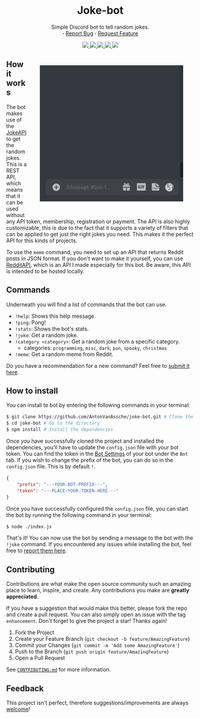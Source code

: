 <div align="center">
    <h1>
        Joke-bot
    </h1>
    <p align="center">
    Simple Discord bot to tell random jokes.
        <br/>
        <strong>·</strong>
        <a href="https://github.com/AntonVanAssche/joke-bot/issues">Report Bug</a>
        <strong>·</strong>
        <a href="https://github.com/AntonVanAssche/joke-bot/issues">Request Feature</a>
    </p>
    <p align="center">
        <a href="https://github.com/AntonVanAssche/joke-bot/graphs/contributors">
            <img src="https://img.shields.io/github/contributors/AntonVanAssche/joke-bot.svg?style=for-the-badge">
        </a>
        <a href="https://github.com/AntonVanAssche/joke-bot/network/members">
            <img src="https://img.shields.io/github/forks/AntonVanAssche/joke-bot.svg?style=for-the-badge">
        </a>
        <a href="https://github.com/AntonVanAssche/AntonVanAssche/joke-bot">
            <img src="https://img.shields.io/github/stars/AntonVanAssche/joke-bot.svg?style=for-the-badge">
        </a>
        <a href="https://github.com/AntonVanAssche/AntonVanAssche/joke-bot">
            <img src="https://img.shields.io/github/issues/AntonVanAssche/joke-bot.svg?style=for-the-badge">
        </a>
        <a href="https://github.com/AntonVanAssche/joke-bot/blob/master/LICENSE.md">
            <img src="https://img.shields.io/github/license/AntonVanAssche/joke-bot.svg?style=for-the-badge">
        </a>
</div>

<img src="assets/preview.gif" alt="preview" align="right" style="padding: 30px;">

## How it works

The bot makes use of the [JokeAPI](https://jokeapi.dev/) to get the random jokes. This is a REST API, which means that it can be used without any API token, membership, registration or payment.
The API is also highly customizable, this is due to the fact that it supports a variety of filters that can be applied to get just the right jokes you need. This makes it the perfect API for this kinds of projects.

To use the `meme` command, you need to set up an API that returns Reddit posts in JSON format. 
If you don't want to make it yourself, you can use [RedditAPI](https://github.com/AntonVanAssche/RedditAPI), which is an API I made especially for this bot. 
Be aware, this API is intended to be hosted locally.

## Commands

Underneath you will find a list of commands that the bot can use.

-  `!help`: Shows this help message.
-  `!ping`: Pong!
-  `!stats`: Shows the bot's stats.
-  `!joke`: Get a random joke.
-  `!category <category>`: Get a random joke from a specific category.
    -  categories: `programming`, `misc`, `dark`, `pun`, `spooky`, `christmas`
-  `!meme`: Get a random meme from Reddit.

Do you have a recommendation for a new command? Feel free to [submit it here](https://github.com/AntonVanAssche/joke-bot/issues/new).

## How to install

You can install te bot by entering the following commands in your terminal:

```bash
$ git clone https://github.com/AntonVanAssche/joke-bot.git # Clone the repository
$ cd joke-bot # Go to the directory
$ npm install # Install the dependencies
```

Once you have successfully cloned the project and installed the dependencies, you'll have to update the `config.json` file with your bot token.
You can find the token in the [Bot Settings](https://discordapp.com/developers/applications/me) of your bot under the `Bot` tab.
If you wish to change the prefix of the bot, you can do so in the `config.json` file. This is by default `!`.

```json
{
    "prefix": "---YOUR-BOT-PREFIX---",
    "token": "---PLACE-YOUR-TOKEN-HERE---"
}
```

Once you have successfully configured the `config.json` file, you can start the bot by running the following command in your terminal:

```bash
$ node ./index.js
```

That's it! You can now use the bot by sending a message to the bot with the `!joke` command.
If you encountered any issues while installing the bot, feel free to [report them here](https://github.com/AntonVanAssche/joke-bot/issues/new).

## Contributing

Contributions are what make the open source community such an amazing place to learn, inspire, and create. Any contributions you make are **greatly appreciated**.

If you have a suggestion that would make this better, please fork the repo and create a pull request. You can also simply open an issue with the tag `enhancement`.
Don't forget to give the project a star! Thanks again!

1. Fork the Project
2. Create your Feature Branch (`git checkout -b feature/AmazingFeature`)
3. Commit your Changes (`git commit -m 'Add some AmazingFeature'`)
4. Push to the Branch (`git push origin feature/AmazingFeature`)
5. Open a Pull Request

See [`CONTRIBUTING.md`](./CONTRIBUTING.md) for more information.

## Feedback

This project isn't perfect, therefore suggestions/improvements are always [welcome](https://github.com/AntonVanAssche/joke-bot/issues)!
